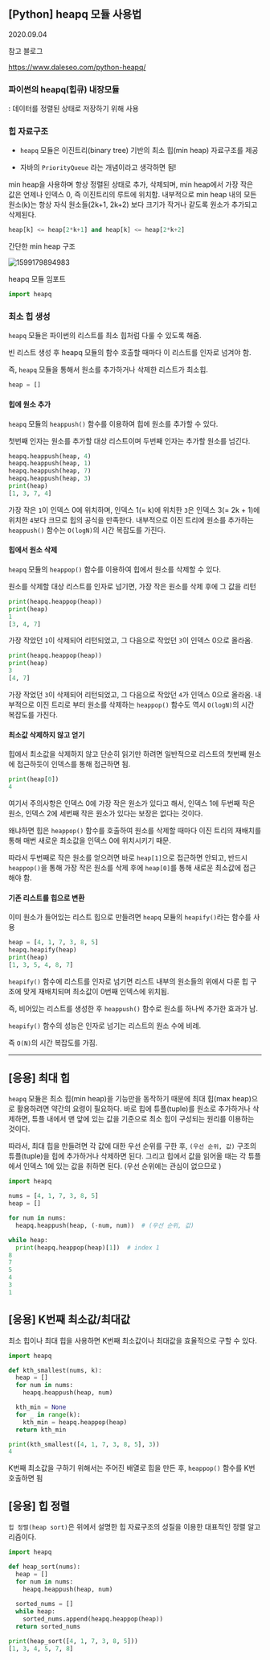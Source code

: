 ## [Python]  heapq 모듈 사용법

2020.09.04

참고 블로그

https://www.daleseo.com/python-heapq/



### 파이썬의 heapq(힙큐) 내장모듈

: 데이터를 정렬된 상태로 저장하기 위해 사용



### 힙 자료구조

* `heapq` 모듈은 이진트리(binary tree) 기반의 최소 힙(min heap) 자료구조를 제공

* 자바의 `PriorityQueue` 라는 개념이라고 생각하면 됨!



min heap을 사용하며 항상 정렬된 상태로 추가, 삭제되며, min heap에서 가장 작은 값은 언제나 인덱스 0, 즉 이진트리의 루트에 위치함. 내부적으로 min heap 내의 모든 원소(k)는 항상 자식 원소들(2k+1, 2k+2) 보다 크기가 작거나 같도록 원소가 추가되고 삭제된다.

```python
heap[k] <= heap[2*k+1] and heap[k] <= heap[2*k+2]
```



간단한 min heap 구조

![1599179894983](C:\Users\user\AppData\Roaming\Typora\typora-user-images\1599179894983.png)

heapq 모듈 임포트

```python
import heapq
```



### 최소 힙 생성

`heapq` 모듈은 파이썬의 리스트를 최소 힙처럼 다룰 수 있도록 해줌.

빈 리스트 생성 후 heapq 모듈의 함수 호출할 때마다 이 리스트를 인자로 넘겨야 함.

즉, `heapq` 모듈을 통해서 원소를 추가하거나 삭제한 리스트가 최소힙.

```python
heap = []
```



#### 힙에 원소 추가

`heapq` 모듈의 `heappush()` 함수를 이용하여 힙에 원소를 추가할 수 있다. 

첫번째 인자는 원소를 추가할 대상 리스트이며 두번째 인자는 추가할 원소를 넘긴다.

```python
heapq.heappush(heap, 4)
heapq.heappush(heap, 1)
heapq.heappush(heap, 7)
heapq.heappush(heap, 3)
print(heap)
[1, 3, 7, 4]
```

가장 작은 `1`이 인덱스 0에 위치하며, 인덱스 1(= k)에 위치한 `3`은 인덱스 3(= 2k + 1)에 위치한 `4`보다 크므로 힙의 공식을 만족한다. 내부적으로 이진 트리에 원소를 추가하는 `heappush()` 함수는 `O(logN)`의 시간 복잡도를 가진다.



#### 힙에서 원소 삭제

`heapq` 모듈의 `heappop()` 함수를 이용하여 힙에서 원소를 삭제할 수 있다.

원소를 삭제할 대상 리스트를 인자로 넘기면, 가장 작은 원소를 삭제 후에 그 값을 리턴

```python
print(heapq.heappop(heap))
print(heap)
1
[3, 4, 7]
```

가장 작았던 `1`이 삭제되어 리턴되었고, 그 다음으로 작었던 `3`이 인덱스 0으로 올라옴.

```python
print(heapq.heappop(heap))
print(heap)
3
[4, 7]
```

가장 작었던 `3`이 삭제되어 리턴되었고, 그 다음으로 작았던 `4`가 인덱스 0으로 올라옴. 내부적으로 이진 트리로 부터 원소를 삭제하는 `heappop()` 함수도 역시 `O(logN)`의 시간 복잡도를 가진다.



#### 최소값 삭제하지 않고 얻기

힙에서 최소값을 삭제하지 않고 단순히 읽기만 하려면 일반적으로 리스트의 첫번째 원소에 접근하듯이 인덱스를 통해 접근하면 됨.

```python
print(heap[0])
4
```

여기서 주의사항은 인덱스 0에 가장 작은 원소가 있다고 해서, 인덱스 1에 두번째 작은 원소, 인덱스 2에 세번째 작은 원소가 있다는 보장은 없다는 것이다. 

왜냐하면 힙은 `heappop()` 함수를 호출하여 원소를 삭제할 때마다 이진 트리의 재배치를 통해 매번 새로운 최소값을 인덱스 0에 위치시키기 때문.

따라서 두번째로 작은 원소를 얻으려면 바로 `heap[1]`으로 접근하면 안되고, 반드시 `heappop()`을 통해 가장 작은 원소를 삭제 후에 `heap[0]`를 통해 새로운 최소값에 접근해야 함.



#### 기존 리스트를 힙으로 변환

이미 원소가 들어있는 리스트 힙으로 만들려면 `heapq` 모듈의 `heapify()`라는 함수를 사용

```python
heap = [4, 1, 7, 3, 8, 5]
heapq.heapify(heap)
print(heap)
[1, 3, 5, 4, 8, 7]
```

`heapify()` 함수에 리스트를 인자로 넘기면 리스트 내부의 원소들의 위에서 다룬 힙 구조에 맞게 재배치되며 최소값이 0번째 인덱스에 위치됨. 

즉, 비어있는 리스트를 생성한 후 `heappush()` 함수로 원소를 하나씩 추가한 효과가 남. 

`heapify()` 함수의 성능은 인자로 넘기는 리스트의 원소 수에 비례. 

즉 `O(N)`의 시간 복잡도를 가짐.



----



## [응용] 최대 힙

`heapq` 모듈은 최소 힙(min heap)을 기능만을 동작하기 때문에 최대 힙(max heap)으로 활용하려면 약간의 요령이 필요하다. 바로 힙에 튜플(tuple)를 원소로 추가하거나 삭제하면, 튜플 내에서 맨 앞에 있는 값을 기준으로 최소 힙이 구성되는 원리를 이용하는 것이다.

따라서, 최대 힙을 만들려면 각 값에 대한 우선 순위를 구한 후, `(우선 순위, 값)` 구조의 튜플(tuple)을 힙에 추가하거나 삭제하면 된다. 그리고 힙에서 값을 읽어올 때는 각 튜플에서 인덱스 1에 있는 값을 취하면 된다. (우선 순위에는 관심이 없으므로 )

```python
import heapq

nums = [4, 1, 7, 3, 8, 5]
heap = []

for num in nums:
  heapq.heappush(heap, (-num, num))  # (우선 순위, 값)

while heap:
  print(heapq.heappop(heap)[1])  # index 1
8
7
5
4
3
1
```

## [응용] K번째 최소값/최대값

최소 힙이나 최대 힙을 사용하면 K번째 최소값이나 최대값을 효율적으로 구할 수 있다.

```python
import heapq

def kth_smallest(nums, k):
  heap = []
  for num in nums:
    heapq.heappush(heap, num)

  kth_min = None
  for _ in range(k):
    kth_min = heapq.heappop(heap)
  return kth_min

print(kth_smallest([4, 1, 7, 3, 8, 5], 3))
4
```

K번째 최소값을 구하기 위해서는 주어진 배열로 힙을 만든 후, `heappop()` 함수를 K번 호출하면 됨



## [응용] 힙 정렬

`힙 정렬(heap sort)`은 위에서 설명한 힙 자료구조의 성질을 이용한 대표적인 정렬 알고리즘이다.

```python
import heapq

def heap_sort(nums):
  heap = []
  for num in nums:
    heapq.heappush(heap, num)
  
  sorted_nums = []
  while heap:
    sorted_nums.append(heapq.heappop(heap))
  return sorted_nums

print(heap_sort([4, 1, 7, 3, 8, 5]))
[1, 3, 4, 5, 7, 8]
```